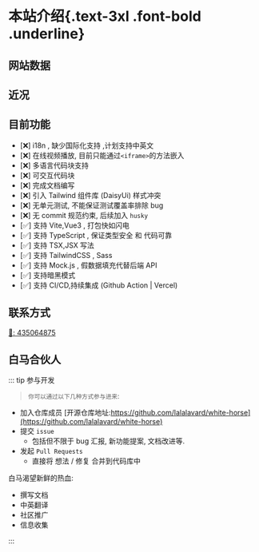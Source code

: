<script setup>
import GithubStats from '../../components/GithubStats.vue'
import Sites from '../../components/Sites.vue'
import Profile from '../../components/Profile.vue'
</script>

# 本站介绍{.text-3xl .font-bold .underline}

<Profile />

## 网站数据

<Sites />

## 近况

<GithubStats />

## 目前功能

- [❌] i18n , 缺少国际化支持 ,计划支持中英文
- [❌] 在线视频播放, 目前只能通过`<iframe>`的方法嵌入
- [❌] 多语言代码块支持
- [❌] 可交互代码块
- [❌] 完成文档编写
- [❌] 引入 Tailwind 组件库 (DaisyUi) 样式冲突
- [❌] 无单元测试, 不能保证测试覆盖率排除 bug
- [❌] 无 commit 规范约束, 后续加入 `husky`
- [✅] 支持 Vite,Vue3 , 打包快如闪电
- [✅] 支持 TypeScript , 保证类型安全 和 代码可靠
- [✅] 支持 TSX,JSX 写法
- [✅] 支持 TailwindCSS , Sass
- [✅] 支持 Mock.js , 假数据填充代替后端 API
- [✅] 支持暗黑模式
- [✅] 支持 CI/CD,持续集成 (Github Action | Vercel)

## 联系方式

<!-- Q群链接错误, 需要群主生成相应链接才能跳转 -->

<a class="block"  href="https://jq.qq.com/?_wv=1027&k=51ukmBo" 
target="_blank" title="点击加入玩家交流群">🐧: 435064875</a>

## 白马合伙人

::: tip 参与开发

> `你可以通过以下几种方式参与进来`:

- 加入仓库成员 [开源仓库地址:https://github.com/lalalavard/white-horse](https://github.com/lalalavard/white-horse)
- 提交 `issue`
  - 包括但不限于 bug 汇报, 新功能提案, 文档改进等.
- 发起 `Pull Requests`
  - 直接将 想法 / 修复 合并到代码库中

白马渴望新鲜的热血:

- 撰写文档
- 中英翻译
- 社区推广
- 信息收集

:::
